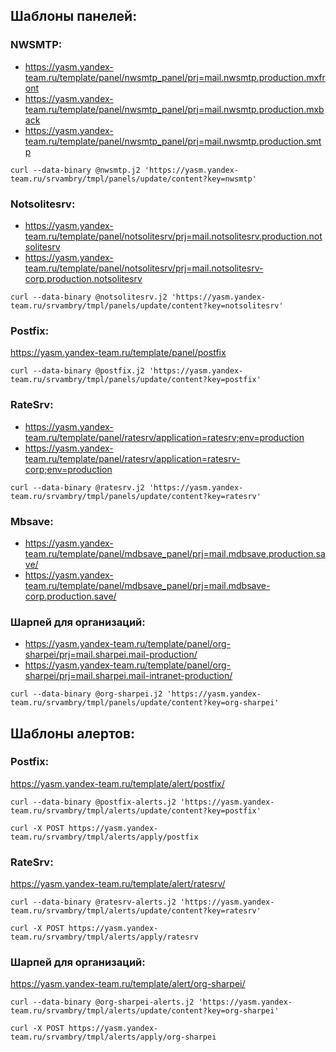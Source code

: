 ## Шаблоны панелей:

### NWSMTP:
- https://yasm.yandex-team.ru/template/panel/nwsmtp_panel/prj=mail.nwsmtp.production.mxfront
- https://yasm.yandex-team.ru/template/panel/nwsmtp_panel/prj=mail.nwsmtp.production.mxback
- https://yasm.yandex-team.ru/template/panel/nwsmtp_panel/prj=mail.nwsmtp.production.smtp

 `curl --data-binary @nwsmtp.j2 'https://yasm.yandex-team.ru/srvambry/tmpl/panels/update/content?key=nwsmtp'`

### Notsolitesrv:
- https://yasm.yandex-team.ru/template/panel/notsolitesrv/prj=mail.notsolitesrv.production.notsolitesrv
- https://yasm.yandex-team.ru/template/panel/notsolitesrv/prj=mail.notsolitesrv-corp.production.notsolitesrv

 `curl --data-binary @notsolitesrv.j2 'https://yasm.yandex-team.ru/srvambry/tmpl/panels/update/content?key=notsolitesrv'`

### Postfix:
https://yasm.yandex-team.ru/template/panel/postfix

`curl --data-binary @postfix.j2 'https://yasm.yandex-team.ru/srvambry/tmpl/panels/update/content?key=postfix'`

### RateSrv:
- https://yasm.yandex-team.ru/template/panel/ratesrv/application=ratesrv;env=production
- https://yasm.yandex-team.ru/template/panel/ratesrv/application=ratesrv-corp;env=production

`curl --data-binary @ratesrv.j2 'https://yasm.yandex-team.ru/srvambry/tmpl/panels/update/content?key=ratesrv'`

### Mbsave:
- https://yasm.yandex-team.ru/template/panel/mdbsave_panel/prj=mail.mdbsave.production.save/
- https://yasm.yandex-team.ru/template/panel/mdbsave_panel/prj=mail.mdbsave-corp.production.save/

### Шарпей для организаций:
- https://yasm.yandex-team.ru/template/panel/org-sharpei/prj=mail.sharpei.mail-production/
- https://yasm.yandex-team.ru/template/panel/org-sharpei/prj=mail.sharpei.mail-intranet-production/

`curl --data-binary @org-sharpei.j2 'https://yasm.yandex-team.ru/srvambry/tmpl/panels/update/content?key=org-sharpei'`

## Шаблоны алертов:
### Postfix:
https://yasm.yandex-team.ru/template/alert/postfix/

`curl --data-binary @postfix-alerts.j2 'https://yasm.yandex-team.ru/srvambry/tmpl/alerts/update/content?key=postfix'`

`curl -X POST https://yasm.yandex-team.ru/srvambry/tmpl/alerts/apply/postfix`

### RateSrv:
https://yasm.yandex-team.ru/template/alert/ratesrv/

`curl --data-binary @ratesrv-alerts.j2 'https://yasm.yandex-team.ru/srvambry/tmpl/alerts/update/content?key=ratesrv'`

`curl -X POST https://yasm.yandex-team.ru/srvambry/tmpl/alerts/apply/ratesrv`

### Шарпей для организаций:
https://yasm.yandex-team.ru/template/alert/org-sharpei/

`curl --data-binary @org-sharpei-alerts.j2 'https://yasm.yandex-team.ru/srvambry/tmpl/alerts/update/content?key=org-sharpei'`

`curl -X POST https://yasm.yandex-team.ru/srvambry/tmpl/alerts/apply/org-sharpei`
